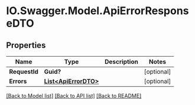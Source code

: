 # IO.Swagger.Model.ApiErrorResponseDTO
## Properties

Name | Type | Description | Notes
------------ | ------------- | ------------- | -------------
**RequestId** | **Guid?** |  | [optional] 
**Errors** | [**List&lt;ApiErrorDTO&gt;**](ApiErrorDTO.md) |  | [optional] 

[[Back to Model list]](../README.md#documentation-for-models) [[Back to API list]](../README.md#documentation-for-api-endpoints) [[Back to README]](../README.md)

